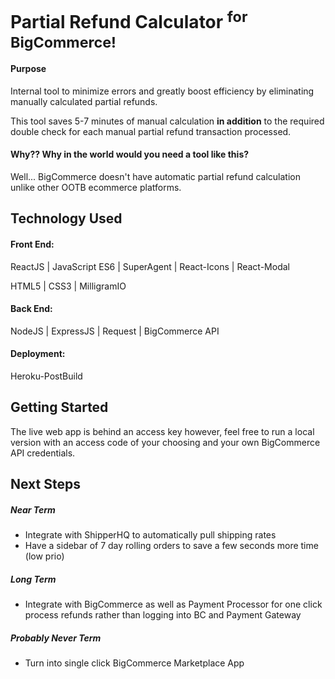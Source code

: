 # Partial Refund Calculator <sup>for BigCommerce!</sup>

#### Purpose

Internal tool to minimize errors and greatly boost efficiency by eliminating manually calculated partial refunds.

This tool saves 5-7 minutes of manual calculation **in addition** to the required double check for each manual partial refund transaction processed.

#### Why?? Why in the world would you need a tool like this?

Well... BigCommerce doesn't have automatic partial refund calculation unlike other OOTB ecommerce platforms.

## Technology Used

#### Front End:

ReactJS | JavaScript ES6 | SuperAgent | React-Icons | React-Modal

HTML5 | CSS3 | MilligramIO

#### Back End:

NodeJS | ExpressJS | Request | BigCommerce API

#### Deployment:

Heroku-PostBuild

## Getting Started

The live web app is behind an access key however, feel free to run a local version with an access code of your choosing and your own BigCommerce API credentials.

## Next Steps

##### Near Term

- Integrate with ShipperHQ to automatically pull shipping rates
- Have a sidebar of 7 day rolling orders to save a few seconds more time (low prio)

##### Long Term

- Integrate with BigCommerce as well as Payment Processor for one click process refunds rather than logging into BC and Payment Gateway

##### Probably Never Term

- Turn into single click BigCommerce Marketplace App
